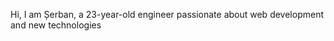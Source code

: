 Hi, I am Șerban, a 23-year-old engineer passionate about web development and new technologies

<!---
StancaSerban/StancaSerban is a ✨ special ✨ repository because its `README.md` (this file) appears on your GitHub profile.
You can click the Preview link to take a look at your changes.
--->
